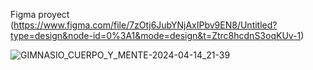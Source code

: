 Figma proyect (https://www.figma.com/file/7zOtj6JubYNjAxIPbv9EN8/Untitled?type=design&node-id=0%3A1&mode=design&t=Ztrc8hcdnS3oqKUv-1)


![GIMNASIO_CUERPO_Y_MENTE-2024-04-14_21-39](https://github.com/FranCunhaDuarte/DashBoard-Body-Mind/assets/117323044/101c20e5-7f10-4fd2-89ff-1dc8f7c2c59f)
